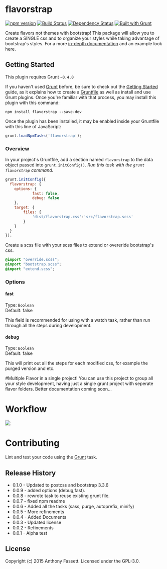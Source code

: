 # flavorstrap
[![npm version](https://badge.fury.io/js/flavorstrap.svg)](http://badge.fury.io/js/flavorstrap)
[![Build Status](https://travis-ci.org/fassetar/flavorstrap.svg?branch=master)](https://travis-ci.org/fassetar/flavorstrap)
[![Dependency Status](https://david-dm.org/fassetar/flavorstrap.svg)](https://david-dm.org/fassetar/flavorstrap)
[![Built with Grunt](https://img.shields.io/badge/built%20with-grunt-blue.svg)](http://gruntjs.com/)

Create flavors not themes with bootstrap! This package will allow you to create a SINGLE css and to organize your styles while taking advantage of bootstrap's styles. For a more [ in-depth documentation](http://anthonyfassett.blogspot.com/2015/12/flavorstrap-npm-package-in-depth.html) and an example look here.

## Getting Started
This plugin requires Grunt `~0.4.0`

If you haven't used [Grunt](http://gruntjs.com/) before, be sure to check out the [Getting Started](http://gruntjs.com/getting-started) guide, as it explains how to create a [Gruntfile](http://gruntjs.com/sample-gruntfile) as well as install and use Grunt plugins. Once you're familiar with that process, you may install this plugin with this command:

```shell
npm install flavorstrap --save-dev
```

Once the plugin has been installed, it may be enabled inside your Gruntfile with this line of JavaScript:

```js
grunt.loadNpmTasks('flavorstrap');
```

### Overview
In your project's Gruntfile, add a section named `flavorstrap` to the data object passed into `grunt.initConfig()`.
_Run this task with the `grunt flavorstrap` command._

```js
grunt.initConfig({
  flavorstrap: {
    options: {
      		fast: false,
      		debug: false
    },
    target: {
		files: {
			'dist/flavorstrap.css':'src/flavorstrap.scss'
		}
    }
  }
});
```

Create a scss file with your scss files to extend or overeride bootstrap's css.

```flavorstrap.scss
@import "override.scss";
@import "bootstrap.scss";
@import "extend.scss";
```
### Options

#### fast
Type: `Boolean`  
Default: false

This field is recommended for using with a watch task, rather than run through all the steps during development.

#### debug
Type: `Boolean`  
Default: false

This will print out all the steps for each modified css, for example the purged version and etc.

#Multiple Flavor in a single project!
You can use this project to group all your style development, having just a single grunt project with seperate flavor folders.
Better documentation coming soon...


# Workflow

<img src="https://docs.google.com/drawings/d/1N-ve67CCCUi9YOIZipHALPWvmOc2mHh1oyIkshWAenw/pub?w=960&amp;h=720">

# Contributing
Lint and test your code using the [Grunt](http://gruntjs.com/) task.

## Release History
* 0.1.0 - Updated to postcss and bootstrap 3.3.6
* 0.0.9 - added options (debug,fast).
* 0.0.8 - rewrote task to reuse existing grunt file.
* 0.0.7 - fixed npm readme
* 0.0.6 - Added all the tasks (sass, purge, autoprefix, minify)
* 0.0.5 - More refinements
* 0.0.4 - Added Documents
* 0.0.3 - Updated license
* 0.0.2 - Refinements
* 0.0.1 - Alpha test

## License
Copyright (c) 2015 Anthony Fassett. Licensed under the GPL-3.0.
